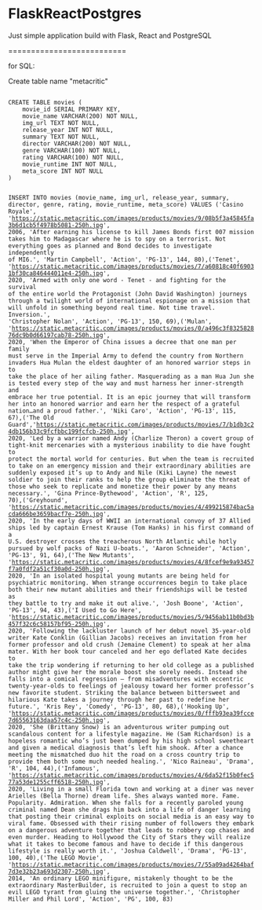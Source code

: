 # FlaskReactPostgres

Just simple application build with Flask, React and PostgreSQL

==========================

for SQL:

Create table name "metacritic"

<code>
CREATE TABLE movies (
    movie_id SERIAL PRIMARY KEY,
    movie_name VARCHAR(200) NOT NULL,
    img_url TEXT NOT NULL,
    release_year INT NOT NULL,
    summary TEXT NOT NULL,
    director VARCHAR(200) NOT NULL,
    genre VARCHAR(100) NOT NULL,
    rating VARCHAR(100) NOT NULL,
    movie_runtime INT NOT NULL,
    meta_score INT NOT NULL
)

INSERT INTO movies (movie_name, img_url, release_year, summary, director, genre, rating, movie_runtime, meta_score)
VALUES ('Casino Royale', 'https://static.metacritic.com/images/products/movies/9/08b5f3a45845fa3b6d1cb5f4978b5081-250h.jpg', 2006, 'After earning his license to kill James Bonds first 007 mission takes him to Madagascar where he is to spy on a terrorist. Not everything goes as planned and Bond decides to investigate independently of MI6.', 'Martin Campbell', 'Action', 'PG-13', 144, 80),('Tenet', 'https://static.metacritic.com/images/products/movies/7/a60818c40f69031bf30ca846444011e4-250h.jpg', 2020, 'Armed with only one word - Tenet - and fighting for the survival of the entire world the Protagonist (John David Washington) journeys through a twilight world of international espionage on a mission that will unfold in something beyond real time. Not time travel. Inversion.', 'Christopher Nolan', 'Action', 'PG-13', 150, 69),('Mulan', 'https://static.metacritic.com/images/products/movies/0/a496c3f832582876dc9b0d66197cab78-250h.jpg', 2020, 'When the Emperor of China issues a decree that one man per family must serve in the Imperial Army to defend the country from Northern invaders Hua Mulan the eldest daughter of an honored warrior steps in to take the place of her ailing father. Masquerading as a man Hua Jun she is tested every step of the way and must harness her inner-strength and embrace her true potential. It is an epic journey that will transform her into an honored warrior and earn her the respect of a grateful nation…and a proud father.', 'Niki Caro', 'Action', 'PG-13', 115, 67),('The Old Guard','https://static.metacritic.com/images/products/movies/7/b1db3c24db156b33c9fcfbbc199fcfcb-250h.jpg', 2020, 'Led by a warrior named Andy (Charlize Theron) a covert group of tight-knit mercenaries with a mysterious inability to die have fought to protect the mortal world for centuries. But when the team is recruited to take on an emergency mission and their extraordinary abilities are suddenly exposed it’s up to Andy and Nile (Kiki Layne) the newest soldier to join their ranks to help the group eliminate the threat of those who seek to replicate and monetize their power by any means necessary.', 'Gina Prince-Bythewood', 'Action', 'R', 125, 70),('Greyhound', 'https://static.metacritic.com/images/products/movies/4/499215874bac5acda666be3659bacf7e-250h.jpg', 2020, 'In the early days of WWII an international convoy of 37 Allied ships led by captain Ernest Krause (Tom Hanks) in his first command of a U.S. destroyer crosses the treacherous North Atlantic while hotly pursued by wolf packs of Nazi U-boats.', 'Aaron Schneider', 'Action', 'PG-13', 91, 64),('The New Mutants', 'https://static.metacritic.com/images/products/movies/4/8fcef9e9a93457f7a0fdf2a51cf30a0d-250h.jpg', 2020, 'In an isolated hospital young mutants are being held for psychiatric monitoring. When strange occurrences begin to take place both their new mutant abilities and their friendships will be tested as they battle to try and make it out alive.', 'Josh Boone', 'Action', 'PG-13', 94, 43),('I Used to Go Here', 'https://static.metacritic.com/images/products/movies/5/9456ab11b0bd3b457f32c6c58157bf95-250h.jpg', 2020, 'Following the lackluster launch of her debut novel 35-year-old writer Kate Conklin (Gillian Jacobs) receives an invitation from her former professor and old crush (Jemaine Clement) to speak at her alma mater. With her book tour canceled and her ego deflated Kate decides to take the trip wondering if returning to her old college as a published author might give her the morale boost she sorely needs. Instead she falls into a comical regression – from misadventures with eccentric twenty-year-olds to feelings of jealousy toward her former professor’s new favorite student. Striking the balance between bittersweet and hilarious Kate takes a journey through her past to redefine her future.', 'Kris Rey', 'Comedy', 'PG-13', 80, 68),('Hooking Up', 'https://static.metacritic.com/images/products/movies/0/fffb93ea39fcce7d65563163daa57c4c-250h.jpg', 2020, 'She (Brittany Snow) is an adventurous writer pumping out scandalous content for a lifestyle magazine. He (Sam Richardson) is a hopeless romantic who’s just been dumped by his high school sweetheart and given a medical diagnosis that’s left him shook. After a chance meeting the mismatched duo hit the road on a cross country trip to provide them both some much needed healing.', 'Nico Raineau', 'Drama', 'R', 104, 44),('Infamous', 'https://static.metacritic.com/images/products/movies/4/6da52f15b0fec577a53de1255cff6518-250h.jpg', 2020, 'Living in a small Florida town and working at a diner was never Arielles (Bella Thorne) dream life. Shes always wanted more. Fame. Popularity. Admiration. When she falls for a recently paroled young criminal named Dean she drags him back into a life of danger learning that posting their criminal exploits on social media is an easy way to viral fame. Obsessed with their rising number of followers they embark on a dangerous adventure together that leads to robbery cop chases and even murder. Heading to Hollywood the City of Stars they will realize what it takes to become famous and have to decide if this dangerous lifestyle is really worth it.', 'Joshua Caldwell', 'Drama', 'PG-13', 100, 40),('The LEGO Movie', 'https://static.metacritic.com/images/products/movies/7/55a09ad4264baf7d3e32b23a693d2307-250h.jpg', 2014, 'An ordinary LEGO minifigure, mistakenly thought to be the extraordinary MasterBuilder, is recruited to join a quest to stop an evil LEGO tyrant from gluing the universe together.', 'Christopher Miller and Phil Lord', 'Action', 'PG', 100, 83)

</code>

